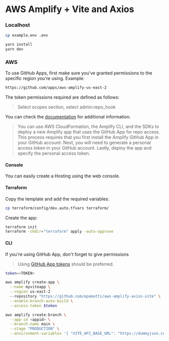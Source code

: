# AWS Amplify + Vite and Axios

### Localhost

```sh
cp example.env .env

yarn install
yarn dev
```

### AWS

To use GitHub Apps, first make sure you've granted permissions to the specific region you're using. Example:

```sh
https://github.com/apps/aws-amplify-us-east-2
```

The token permissions required are defined as follows:

> Select scopes section, select admin:repo_hook

You can check the [documentation](https://docs.aws.amazon.com/amplify/latest/userguide/setting-up-GitHub-access.html) for additional information.

> You can use AWS CloudFormation, the Amplify CLI, and the SDKs to deploy a new Amplify app that uses the GitHub App for repo access. This process requires that you first install the Amplify GitHub App in your GitHub account. Next, you will need to generate a personal access token in your GitHub account. Lastly, deploy the app and specify the personal access token.

#### Console

You can easily create a Hosting using the web console.

#### Terraform

Copy the template and add the required variables:

```sh
cp terraform/config/dev.auto.tfvars terraform/
```

Create the app:

```sh
terraform init
terraform -chdir="terraform" apply -auto-approve
```

#### CLI

If you're using GitHub App, don't forget to give permissions

> Using [GitHub App tokens](https://docs.aws.amazon.com/amplify/latest/userguide/setting-up-GitHub-access.html#setting-up-github-app-cloudformation) should be preferred.

```sh
token=<TOKEN>

aws amplify create-app \
  --name myviteapp \
  --region us-east-2
  --repository "https://github.com/epomatti/aws-amplify-axios-vite" \
  --enable-branch-auto-build \
  --access-token $token

aws amplify create-branch \
  --app-id <appid> \
  --branch-name main \
  --stage "PRODUCTION" \
  --environment-variables '{ "VITE_API_BASE_URL": "https://dummyjson.com" }'
```
